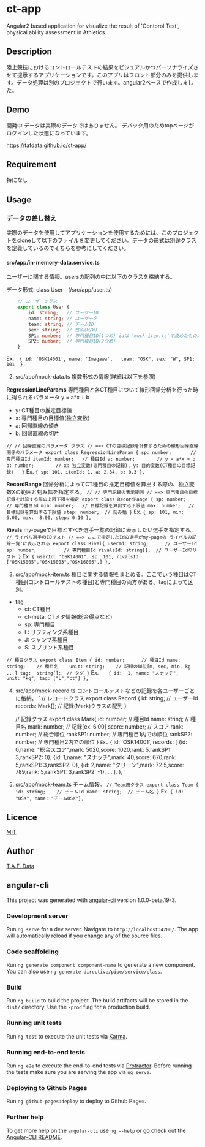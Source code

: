 ct-app
====

Angular2 based application for visualize the result of 'Contorol Test', physical ability assessment in Athletics.



## Description

陸上競技におけるコントロールテストの結果をビジュアルかつパーソナライズさせて提示するアプリケーションです。このアプリはフロント部分のみを提供します。データ処理は別のプロジェクトで行います。angular2ベースで作成しました。

## Demo

開発中
データは実際のデータではありません。
デバック用のためtopページがログインした状態になっています。

<https://tafdata.github.io/ct-app/>

## Requirement

特になし

## Usage
### データの差し替え

実際のデータを使用してアプリケーションを使用するためには、このプロジェクトをcloneして以下のファイルを変更してください。データの形式は別途クラスを定義しているのでそちらを参考にしてください。

#### src/app/in-memory-data.service.ts

ユーザーに関する情報。*users*の配列の中に以下のクラスを格納する。

データ形式: class User　(/src/app/user.ts)

```typescript:/src/app/user.ts
	// ユーザークラス
	export class User {
	    id: string;   // ユーザーID
	    name: string; // ユーザー名
	    team: string; // チームID
	    sex: string;  // 性別(M/W)
	    SP1: number;  // 専門種目ID(1つめ) idは 'mock-item.ts'で決めたもの。タグは"sp"
	    SP2: number;  // 専門種目ID(2つめ)
	}
```

Ex.`  { id: 'OSK14001', name: 'Imagawa',   team: "OSK", sex: "W", SP1: 101  },`


2. src/app/mock-data.ts
複数形式の情報(詳細は以下を参照)

**RegressionLineParams**
専門種目と各CT種目について線形回帰分析を行った時に得られるパラメータ
y = a*x + b

+ y: CT種目の推定目標値
+ x: 専門種目の目標値(独立変数)
+ a: 回帰直線の傾き
+ b: 回帰直線の切片

`
	//
	// 回帰直線のパラメータ クラス
	// ==> CTの目標記録を計算するための線形回帰直線関係のパラメータ
	export class RegressionLineParam {
	    sp: number;       // 専門種目Id
	    itemId: number;   // 種目Id
    	    a: number;        // y = a*x + b
	    b: number;        // x: 独立変数(専門種目の記録), y: 目的変数(CT種目の目標記録)  
	}
`
Ex.
`{ sp: 101, itemId: 1, a: 2.34, b: 0.3 },`

**RecordRange**
回帰分析によってCT種目の推定目標値を算出する際の、独立変数Xの範囲と刻み幅を指定する。
`
	//
	// 専門記録の表示範囲
	// ==> 専門種目の目標記録を計算する際の上限下限を指定
	export class RecordRange {
	    sp: number;    // 専門種目Id
	    min: number;   // 目標記録を算出する下限値
	    max: number;   // 目標記録を算出する下限値
	    step: number;  // 刻み幅
	}
`
Ex.
`{ sp: 101, min:  6.00, max:  8.00, step: 0.10 },`

**Rivals**
my-pageで目標とすべき選手一覧の記録に表示したい選手を指定する。
`
	// ライバル選手のIDリスト
	// ==> ここで指定したIdの選手がmy-pageの'ライバルの記録一覧'に表示される
	export class Rival{
	    userId: string;      // ユーザーId
	    sp: number;          // 専門種目Id
	    rivalsId: string[];  // ユーザーIdのリスト
	}
`
Ex.
`{ userId: "OSK14001", sp: 101, rivalsId: ["OSK15005","OSK15003","OSK16006",] },	`

3. src/app/mock-item.ts
種目に関する情報をまとめる。ここでいう種目はCT種目(コントロールテストの種目)と専門種目の両方がある。tagによって区別。
+ tag
  + ct: CT種目
  + ct-meta: CTメタ情報(総合得点など)
  + sp: 専門種目
  + L: リフティング系種目
  + J: ジャンプ系種目
  + S: スプリント系種目

`
	// 種目クラス
	export class Item {
	    id: number;      // 種目Id
	    name: string;    // 種目名   
	    unit: string;    // 記録の単位[m, sec, min, kg ...]
	    tag:  string[];  // タグ
	}
`
Ex.
`    { id:  1, name: "スナッチ",         unit: "kg", tag: ["L","ct"] }, `

4. src/app/mock-record.ts
コントロールテストなどの記録を各ユーザーごとに格納。
`
	// レコードクラス
	export class Record {
	    id: string;       // ユーザーId
	    records: Mark[];  // 記録(Mark)クラスの配列
	}

	// 記録クラス
	export class Mark{
	    id: number;       // 種目Id
	    name: string;     // 種目名
	    mark: number;     // 記録[ex. 6.00]
	    score: number;    // スコア
	    rank: number;     // 総合順位
	    rankSP1: number;  // 専門種目1内での順位
	    rankSP2: number;  // 専門種目2内での順位
	}
`
Ex.
`
    {
	id: 'OSK14001',
	records: [
	    {id: 0,name: "総合スコア",mark: 5020,score: 1020,rank: 5,rankSP1: 3,rankSP2: 0},
	    {id: 1,name: "スナッチ",mark: 40,score: 670,rank: 5,rankSP1: 3,rankSP2: 0},
	    {id: 2,name: "クリーン",mark: 72.5,score: 789,rank: 5,rankSP1: 3,rankSP2: -1},
	    ...
	],
    },
`

5. src/app/mock-team.ts
チーム情報。
`
	// Team用クラス
	export class Team {
	    id: string;    // チームId
	     name: string;  // チーム名
	}
`
Ex.
`{ id: "OSK", name: "チームOSK"},`



## Licence

[MIT](https://github.com/tcnksm/tool/blob/master/LICENCE)

## Author

[T.A.F. Data](https://github.com/tafdata)



## angular-cli
This project was generated with [angular-cli](https://github.com/angular/angular-cli) version 1.0.0-beta.19-3.

### Development server
Run `ng serve` for a dev server. Navigate to `http://localhost:4200/`. The app will automatically reload if you change any of the source files.

### Code scaffolding

Run `ng generate component component-name` to generate a new component. You can also use `ng generate directive/pipe/service/class`.

### Build

Run `ng build` to build the project. The build artifacts will be stored in the `dist/` directory. Use the `-prod` flag for a production build.

### Running unit tests

Run `ng test` to execute the unit tests via [Karma](https://karma-runner.github.io).

### Running end-to-end tests

Run `ng e2e` to execute the end-to-end tests via [Protractor](http://www.protractortest.org/).
Before running the tests make sure you are serving the app via `ng serve`.

### Deploying to Github Pages

Run `ng github-pages:deploy` to deploy to Github Pages.

### Further help

To get more help on the `angular-cli` use `ng --help` or go check out the [Angular-CLI README](https://github.com/angular/angular-cli/blob/master/README.md).

